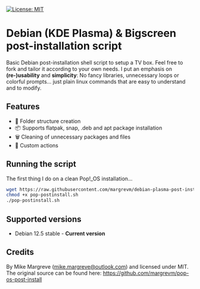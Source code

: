 [![License: MIT](https://img.shields.io/badge/License-MIT-yellow.svg)](https://opensource.org/licenses/MIT)

# Debian (KDE Plasma) & Bigscreen post-installation script

Basic Debian post-installation shell script to setup a TV box. Feel free to fork and tailor it according to your own needs. I put an emphasis on **(re-)usability** and **simplicity**: No fancy libraries, unnecessary loops or colorful prompts... just plain linux commands that are easy to understand and to modify.

## Features

- 📂 Folder structure creation
- 📦 Supports flatpak, snap, .deb and apt package installation
- 🗑️ Cleaning of unnecessary packages and files
- 🔧 Custom actions

## Running the script

The first thing I do on a clean Pop!_OS installation...

```sh
wget https://raw.githubusercontent.com/margrevm/debian-plasma-post-install/main/plasma-postinstall.sh
chmod +x pop-postinstall.sh 
./pop-postinstall.sh 
```

## Supported versions

- Debian 12.5 stable - **Current version**

## Credits

By Mike Margreve (mike.margreve@outlook.com) and licensed under MIT. The original source can be found here: https://github.com/margrevm/pop-os-post-install
